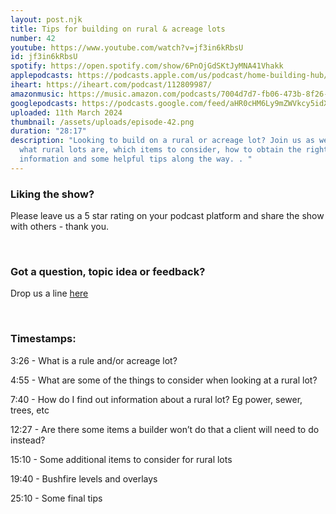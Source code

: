 ```yaml
---
layout: post.njk
title: Tips for building on rural & acreage lots
number: 42
youtube: https://www.youtube.com/watch?v=jf3in6kRbsU
id: jf3in6kRbsU
spotify: https://open.spotify.com/show/6PnOjGdSKtJyMNA41Vhakk
applepodcasts: https://podcasts.apple.com/us/podcast/home-building-hub/id1681936589
iheart: https://iheart.com/podcast/112809987/
amazonmusic: https://music.amazon.com/podcasts/7004d7d7-fb06-473b-8f26-8ce9992cac11
googlepodcasts: https://podcasts.google.com/feed/aHR0cHM6Ly9mZWVkcy5idXp6c3Byb3V0LmNvbS8yMTM5MTU1LnJzcw==
uploaded: 11th March 2024
thumbnail: /assets/uploads/episode-42.png
duration: "28:17"
description: "Looking to build on a rural or acreage lot? Join us as we explain
  what rural lots are, which items to consider, how to obtain the right
  information and some helpful tips along the way. . "
---
```

### Liking the show?

Please leave us a 5 star rating on your podcast platform and share the show with others - thank you.

<br>

### Got a question, topic idea or feedback?

Drop us a line <a href="/contact" id="contact-us" target="_blank">here</a>

<br>

### Timestamps:

3:26 - What is a rule and/or acreage lot?

4:55 - What are some of the things to consider when looking at a rural lot? 

7:40 - How do I find out information about a rural lot? Eg power, sewer, trees, etc 

12:27 - Are there some items a builder won’t do that a client will need to do instead? 

15:10 - Some additional items to consider for rural lots 

19:40 - Bushfire levels and overlays

25:10 - Some final tips
